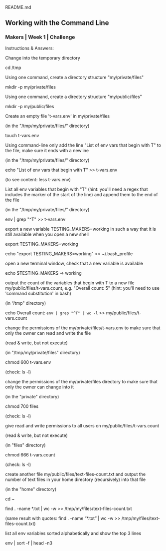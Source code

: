 README.md

<h2>Working with the Command Line</h2>

<h3>Makers | Week 1 | Challenge</h3>


Instructions & Answers:

Change into the temporary directory

cd /tmp

Using one command, create a directory structure "my/private/files" 

mkdir -p my/private/files


Using one command, create a directory structure "my/public/files"

mkdir -p my/public/files


Create an empty file 't-vars.env' in my/private/files

(in the "/tmp/my/private/files/" directory)

touch t-vars.env


Using command-line only add the line "List of env vars that begin with T" to the file, 
make sure it ends with a newline

(in the "/tmp/my/private/files/" directory)

echo "List of env vars that begin with T" >> t-vars.env

(to see content: less t-vars.env)


List all env variables that begin with "T" (hint: you'll need a regex that includes 
the marker of the start of the line) and append them to the end of the file

(in the "/tmp/my/private/files/" directory)

env | grep "^T" >> t-vars.env


export a new variable TESTING_MAKERS=working in such a way that it is still available when you open a new shell

export TESTING_MAKERS=working

echo "export TESTING_MAKERS=working" >> ~/.bash_profile


open a new terminal window, check that a new variable is available

echo $TESTING_MAKERS
=> working


output the count of the variables that begin with T to a new file my/public/files/t-vars.count, e.g. "Overall count: 5" (hint: you'll need to use 'command substitution' in bash)

(in “/tmp" directory)

echo Overall count: `env | grep "^T" | wc -l` >> my/public/files/t-vars.count


change the permissions of the my/private/files/t-vars.env to make sure that only the owner can read and write the file

(read & write, but not execute)

(in "/tmp/my/private/files" directory)

chmod 600 t-vars.env

(check: ls -l)

change the permissions of the my/private/files directory to make sure that only the owner can change into it

(in the "private" directory)

chmod 700 files

(check: ls -l)

give read and write permissions to all users on my/public/files/t-vars.count

(read & write, but not execute)

(in "files" directory)

chmod 666 t-vars.count

(check: ls -l)


create another file my/public/files/text-files-count.txt and output the number of text files in your home directory (recursively)  into that file

(in the "home" directory)

cd ~ 

find . -name *.txt | wc -w >> /tmp/my/files/text-files-count.txt

(same result with quotes: find . -name “*.txt” | wc -w >> /tmp/my/files/text-files-count.txt)


list all env variables sorted alphabetically and show the top 3 lines

env | sort -f | head -n3

